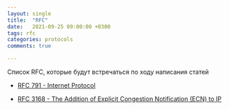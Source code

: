 ```yaml
---
layout: single
title:  "RFC"
date:   2021-09-25 09:00:00 +0300
tags: rfc
categories: protocols
comments: true

---
```


Список RFC, которые будут встречаться по ходу написания статей

* [RFC 791 -  Internet Protocol](https://www.rfc-editor.org/rfc/rfc791.html)

* [RFC 3168 - The Addition of Explicit Congestion Notification (ECN) to IP](https://www.rfc-editor.org/rfc/rfc3168.html)